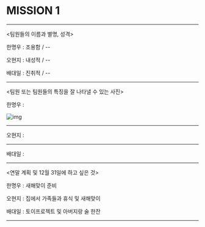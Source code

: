 # MISSION 1

---

<팀원들의 이름과 별명, 성격>

한명우 : 조용함 / --

오현지 : 내성적 / --

배대일 : 진취적 / --

---

<팀원 또는 팀원들의 특징을 잘 나타낼 수 있는 사진>

한명우 : 

![img](https://user-images.githubusercontent.com/37096425/50433670-f96e4b00-091c-11e9-9d99-11312737c14a.jpg)


---

오현지 : 

---

배대일 : 

---

<연말 계획 및 12월 31일에 하고 싶은 것>

한명우 : 새해맞이 준비

오현지 : 집에서 가족들과 휴식 및 새해맞이

배대일 : 토이프로젝트 및 아버지랑 술 한잔

---
